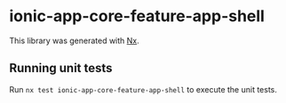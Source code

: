 # ionic-app-core-feature-app-shell

This library was generated with [Nx](https://nx.dev).

## Running unit tests

Run `nx test ionic-app-core-feature-app-shell` to execute the unit tests.
